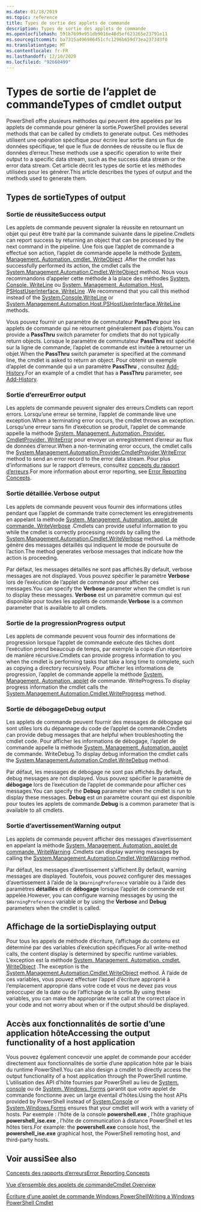 ```yaml
---
ms.date: 01/18/2019
ms.topic: reference
title: Types de sortie des applets de commande
description: Types de sortie des applets de commande
ms.openlocfilehash: 591b7699e951db9016e48d5ef623265e23791e11
ms.sourcegitcommit: ba7315a496986451cfc1296b659d73ea2373d3f0
ms.translationtype: MT
ms.contentlocale: fr-FR
ms.lasthandoff: 12/10/2020
ms.locfileid: "92660499"
---
```

# <a name="types-of-cmdlet-output"></a><span data-ttu-id="78b8a-103">Types de sortie de l’applet de commande</span><span class="sxs-lookup"><span data-stu-id="78b8a-103">Types of cmdlet output</span></span>

<span data-ttu-id="78b8a-104">PowerShell offre plusieurs méthodes qui peuvent être appelées par les applets de commande pour générer la sortie.</span><span class="sxs-lookup"><span data-stu-id="78b8a-104">PowerShell provides several methods that can be called by cmdlets to generate output.</span></span> <span data-ttu-id="78b8a-105">Ces méthodes utilisent une opération spécifique pour écrire leur sortie dans un flux de données spécifique, tel que le flux de données de réussite ou le flux de données d’erreur.</span><span class="sxs-lookup"><span data-stu-id="78b8a-105">These methods use a specific operation to write their output to a specific data stream, such as the success data stream or the error data stream.</span></span> <span data-ttu-id="78b8a-106">Cet article décrit les types de sortie et les méthodes utilisées pour les générer.</span><span class="sxs-lookup"><span data-stu-id="78b8a-106">This article describes the types of output and the methods used to generate them.</span></span>

## <a name="types-of-output"></a><span data-ttu-id="78b8a-107">Types de sortie</span><span class="sxs-lookup"><span data-stu-id="78b8a-107">Types of output</span></span>

### <a name="success-output"></a><span data-ttu-id="78b8a-108">Sortie de réussite</span><span class="sxs-lookup"><span data-stu-id="78b8a-108">Success output</span></span>

<span data-ttu-id="78b8a-109">Les applets de commande peuvent signaler la réussite en retournant un objet qui peut être traité par la commande suivante dans le pipeline.</span><span class="sxs-lookup"><span data-stu-id="78b8a-109">Cmdlets can report success by returning an object that can be processed by the next command in the pipeline.</span></span> <span data-ttu-id="78b8a-110">Une fois que l’applet de commande a effectué son action, l’applet de commande appelle la méthode [System. Management. Automation. cmdlet. WriteObject](/dotnet/api/System.Management.Automation.Cmdlet.WriteObject) .</span><span class="sxs-lookup"><span data-stu-id="78b8a-110">After the cmdlet has successfully performed its action, the cmdlet calls the [System.Management.Automation.Cmdlet.WriteObject](/dotnet/api/System.Management.Automation.Cmdlet.WriteObject) method.</span></span> <span data-ttu-id="78b8a-111">Nous vous recommandons d’appeler cette méthode à la place des méthodes [System. Console. WriteLine](/dotnet/api/System.Console.WriteLine) ou [System. Management. Automation. Host. PSHostUserInterface. WriteLine](/dotnet/api/System.Management.Automation.Host.PSHostUserInterface.WriteLine) .</span><span class="sxs-lookup"><span data-stu-id="78b8a-111">We recommend that you call this method instead of the [System.Console.WriteLine](/dotnet/api/System.Console.WriteLine) or [System.Management.Automation.Host.PSHostUserInterface.WriteLine](/dotnet/api/System.Management.Automation.Host.PSHostUserInterface.WriteLine) methods.</span></span>

<span data-ttu-id="78b8a-112">Vous pouvez fournir un paramètre de commutateur **PassThru** pour les applets de commande qui ne retournent généralement pas d’objets.</span><span class="sxs-lookup"><span data-stu-id="78b8a-112">You can provide a **PassThru** switch parameter for cmdlets that do not typically return objects.</span></span>
<span data-ttu-id="78b8a-113">Lorsque le paramètre de commutateur **PassThru** est spécifié sur la ligne de commande, l’applet de commande est invitée à retourner un objet.</span><span class="sxs-lookup"><span data-stu-id="78b8a-113">When the **PassThru** switch parameter is specified at the command line, the cmdlet is asked to return an object.</span></span> <span data-ttu-id="78b8a-114">Pour obtenir un exemple d’applet de commande qui a un paramètre **PassThru** , consultez [Add-History](/powershell/module/Microsoft.PowerShell.Core/Add-History).</span><span class="sxs-lookup"><span data-stu-id="78b8a-114">For an example of a cmdlet that has a **PassThru** parameter, see [Add-History](/powershell/module/Microsoft.PowerShell.Core/Add-History).</span></span>

### <a name="error-output"></a><span data-ttu-id="78b8a-115">Sortie d’erreur</span><span class="sxs-lookup"><span data-stu-id="78b8a-115">Error output</span></span>

<span data-ttu-id="78b8a-116">Les applets de commande peuvent signaler des erreurs.</span><span class="sxs-lookup"><span data-stu-id="78b8a-116">Cmdlets can report errors.</span></span> <span data-ttu-id="78b8a-117">Lorsqu’une erreur se termine, l’applet de commande lève une exception.</span><span class="sxs-lookup"><span data-stu-id="78b8a-117">When a terminating error occurs, the cmdlet throws an exception.</span></span> <span data-ttu-id="78b8a-118">Lorsqu’une erreur sans fin d’exécution se produit, l’applet de commande appelle la méthode [System. Management. Automation. Provider. CmdletProvider. WriteError](/dotnet/api/System.Management.Automation.Provider.CmdletProvider.WriteError) pour envoyer un enregistrement d’erreur au flux de données d’erreur.</span><span class="sxs-lookup"><span data-stu-id="78b8a-118">When a non-terminating error occurs, the cmdlet calls the [System.Management.Automation.Provider.CmdletProvider.WriteError](/dotnet/api/System.Management.Automation.Provider.CmdletProvider.WriteError) method to send an error record to the error data stream.</span></span> <span data-ttu-id="78b8a-119">Pour plus d’informations sur le rapport d’erreurs, consultez [concepts du rapport d’erreurs](./error-reporting-concepts.md).</span><span class="sxs-lookup"><span data-stu-id="78b8a-119">For more information about error reporting, see [Error Reporting Concepts](./error-reporting-concepts.md).</span></span>

### <a name="verbose-output"></a><span data-ttu-id="78b8a-120">Sortie détaillée.</span><span class="sxs-lookup"><span data-stu-id="78b8a-120">Verbose output</span></span>

<span data-ttu-id="78b8a-121">Les applets de commande peuvent vous fournir des informations utiles pendant que l’applet de commande traite correctement les enregistrements en appelant la méthode [System. Management. Automation. applet de commande. WriteVerbose](/dotnet/api/System.Management.Automation.Cmdlet.WriteVerbose) .</span><span class="sxs-lookup"><span data-stu-id="78b8a-121">Cmdlets can provide useful information to you while the cmdlet is correctly processing records by calling the [System.Management.Automation.Cmdlet.WriteVerbose](/dotnet/api/System.Management.Automation.Cmdlet.WriteVerbose) method.</span></span> <span data-ttu-id="78b8a-122">La méthode génère des messages détaillés qui indiquent le mode de poursuite de l’action.</span><span class="sxs-lookup"><span data-stu-id="78b8a-122">The method generates verbose messages that indicate how the action is proceeding.</span></span>

<span data-ttu-id="78b8a-123">Par défaut, les messages détaillés ne sont pas affichés.</span><span class="sxs-lookup"><span data-stu-id="78b8a-123">By default, verbose messages are not displayed.</span></span> <span data-ttu-id="78b8a-124">Vous pouvez spécifier le paramètre **Verbose** lors de l’exécution de l’applet de commande pour afficher ces messages.</span><span class="sxs-lookup"><span data-stu-id="78b8a-124">You can specify the **Verbose** parameter when the cmdlet is run to display these messages.</span></span> <span data-ttu-id="78b8a-125">**Verbose** est un paramètre commun qui est disponible pour toutes les applets de commande.</span><span class="sxs-lookup"><span data-stu-id="78b8a-125">**Verbose** is a common parameter that is available to all cmdlets.</span></span>

### <a name="progress-output"></a><span data-ttu-id="78b8a-126">Sortie de la progression</span><span class="sxs-lookup"><span data-stu-id="78b8a-126">Progress output</span></span>

<span data-ttu-id="78b8a-127">Les applets de commande peuvent vous fournir des informations de progression lorsque l’applet de commande exécute des tâches dont l’exécution prend beaucoup de temps, par exemple la copie d’un répertoire de manière récursive.</span><span class="sxs-lookup"><span data-stu-id="78b8a-127">Cmdlets can provide progress information to you when the cmdlet is performing tasks that take a long time to complete, such as copying a directory recursively.</span></span> <span data-ttu-id="78b8a-128">Pour afficher les informations de progression, l’applet de commande appelle la méthode [System. Management. Automation. applet](/dotnet/api/System.Management.Automation.Cmdlet.WriteProgress) de commande. WriteProgress.</span><span class="sxs-lookup"><span data-stu-id="78b8a-128">To display progress information the cmdlet calls the [System.Management.Automation.Cmdlet.WriteProgress](/dotnet/api/System.Management.Automation.Cmdlet.WriteProgress) method.</span></span>

### <a name="debug-output"></a><span data-ttu-id="78b8a-129">Sortie de débogage</span><span class="sxs-lookup"><span data-stu-id="78b8a-129">Debug output</span></span>

<span data-ttu-id="78b8a-130">Les applets de commande peuvent fournir des messages de débogage qui sont utiles lors du dépannage du code de l’applet de commande.</span><span class="sxs-lookup"><span data-stu-id="78b8a-130">Cmdlets can provide debug messages that are helpful when troubleshooting the cmdlet code.</span></span> <span data-ttu-id="78b8a-131">Pour afficher les informations de débogage, l’applet de commande appelle la méthode [System. Management. Automation. applet](/dotnet/api/System.Management.Automation.Cmdlet.WriteDebug) de commande. WriteDebug.</span><span class="sxs-lookup"><span data-stu-id="78b8a-131">To display debug information the cmdlet calls the [System.Management.Automation.Cmdlet.WriteDebug](/dotnet/api/System.Management.Automation.Cmdlet.WriteDebug) method.</span></span>

<span data-ttu-id="78b8a-132">Par défaut, les messages de débogage ne sont pas affichés.</span><span class="sxs-lookup"><span data-stu-id="78b8a-132">By default, debug messages are not displayed.</span></span> <span data-ttu-id="78b8a-133">Vous pouvez spécifier le paramètre de **débogage** lors de l’exécution de l’applet de commande pour afficher ces messages.</span><span class="sxs-lookup"><span data-stu-id="78b8a-133">You can specify the **Debug** parameter when the cmdlet is run to display these messages.</span></span> <span data-ttu-id="78b8a-134">**Debug** est un paramètre courant qui est disponible pour toutes les applets de commande.</span><span class="sxs-lookup"><span data-stu-id="78b8a-134">**Debug** is a common parameter that is available to all cmdlets.</span></span>

### <a name="warning-output"></a><span data-ttu-id="78b8a-135">Sortie d’avertissement</span><span class="sxs-lookup"><span data-stu-id="78b8a-135">Warning output</span></span>

<span data-ttu-id="78b8a-136">Les applets de commande peuvent afficher des messages d’avertissement en appelant la méthode [System. Management. Automation. applet de commande. WriteWarning](/dotnet/api/System.Management.Automation.Cmdlet.WriteWarning) .</span><span class="sxs-lookup"><span data-stu-id="78b8a-136">Cmdlets can display warning messages by calling the [System.Management.Automation.Cmdlet.WriteWarning](/dotnet/api/System.Management.Automation.Cmdlet.WriteWarning) method.</span></span>

<span data-ttu-id="78b8a-137">Par défaut, les messages d’avertissement s’affichent.</span><span class="sxs-lookup"><span data-stu-id="78b8a-137">By default, warning messages are displayed.</span></span> <span data-ttu-id="78b8a-138">Toutefois, vous pouvez configurer des messages d’avertissement à l’aide de la `$WarningPreference` variable ou à l’aide des paramètres **détaillés** et de **débogage** lorsque l’applet de commande est appelée.</span><span class="sxs-lookup"><span data-stu-id="78b8a-138">However, you can configure warning messages by using the `$WarningPreference` variable or by using the **Verbose** and **Debug** parameters when the cmdlet is called.</span></span>

## <a name="displaying-output"></a><span data-ttu-id="78b8a-139">Affichage de la sortie</span><span class="sxs-lookup"><span data-stu-id="78b8a-139">Displaying output</span></span>

<span data-ttu-id="78b8a-140">Pour tous les appels de méthode d’écriture, l’affichage du contenu est déterminé par des variables d’exécution spécifiques.</span><span class="sxs-lookup"><span data-stu-id="78b8a-140">For all write-method calls, the content display is determined by specific runtime variables.</span></span> <span data-ttu-id="78b8a-141">L’exception est la méthode [System. Management. Automation. cmdlet. WriteObject](/dotnet/api/System.Management.Automation.Cmdlet.WriteObject) .</span><span class="sxs-lookup"><span data-stu-id="78b8a-141">The exception is the [System.Management.Automation.Cmdlet.WriteObject](/dotnet/api/System.Management.Automation.Cmdlet.WriteObject) method.</span></span> <span data-ttu-id="78b8a-142">À l’aide de ces variables, vous pouvez effectuer l’appel d’écriture approprié à l’emplacement approprié dans votre code et vous ne devez pas vous préoccuper de la date ou de l’affichage de la sortie.</span><span class="sxs-lookup"><span data-stu-id="78b8a-142">By using these variables, you can make the appropriate write call at the correct place in your code and not worry about when or if the output should be displayed.</span></span>

## <a name="accessing-the-output-functionality-of-a-host-application"></a><span data-ttu-id="78b8a-143">Accès aux fonctionnalités de sortie d’une application hôte</span><span class="sxs-lookup"><span data-stu-id="78b8a-143">Accessing the output functionality of a host application</span></span>

<span data-ttu-id="78b8a-144">Vous pouvez également concevoir une applet de commande pour accéder directement aux fonctionnalités de sortie d’une application hôte par le biais du runtime PowerShell.</span><span class="sxs-lookup"><span data-stu-id="78b8a-144">You can also design a cmdlet to directly access the output functionality of a host application through the PowerShell runtime.</span></span> <span data-ttu-id="78b8a-145">L’utilisation des API d’hôte fournies par PowerShell au lieu de [System. console](/dotnet/api/System.Console) ou de [System. Windows. Forms](/dotnet/api/System.Windows.Forms) garantit que votre applet de commande fonctionne avec un large éventail d’hôtes.</span><span class="sxs-lookup"><span data-stu-id="78b8a-145">Using the host APIs provided by PowerShell instead of [System.Console](/dotnet/api/System.Console) or [System.Windows.Forms](/dotnet/api/System.Windows.Forms) ensures that your cmdlet will work with a variety of hosts.</span></span> <span data-ttu-id="78b8a-146">Par exemple : l’hôte de la console **powershell.exe** , l’hôte graphique **powershell_ise.exe** , l’hôte de communication à distance PowerShell et les hôtes tiers.</span><span class="sxs-lookup"><span data-stu-id="78b8a-146">For example: the **powershell.exe** console host, the **powershell_ise.exe** graphical host, the PowerShell remoting host, and third-party hosts.</span></span>

## <a name="see-also"></a><span data-ttu-id="78b8a-147">Voir aussi</span><span class="sxs-lookup"><span data-stu-id="78b8a-147">See also</span></span>

[<span data-ttu-id="78b8a-148">Concepts des rapports d’erreurs</span><span class="sxs-lookup"><span data-stu-id="78b8a-148">Error Reporting Concepts</span></span>](./error-reporting-concepts.md)

[<span data-ttu-id="78b8a-149">Vue d’ensemble des applets de commande</span><span class="sxs-lookup"><span data-stu-id="78b8a-149">Cmdlet Overview</span></span>](./cmdlet-overview.md)

[<span data-ttu-id="78b8a-150">Écriture d’une applet de commande Windows PowerShell</span><span class="sxs-lookup"><span data-stu-id="78b8a-150">Writing a Windows PowerShell Cmdlet</span></span>](./writing-a-windows-powershell-cmdlet.md)
